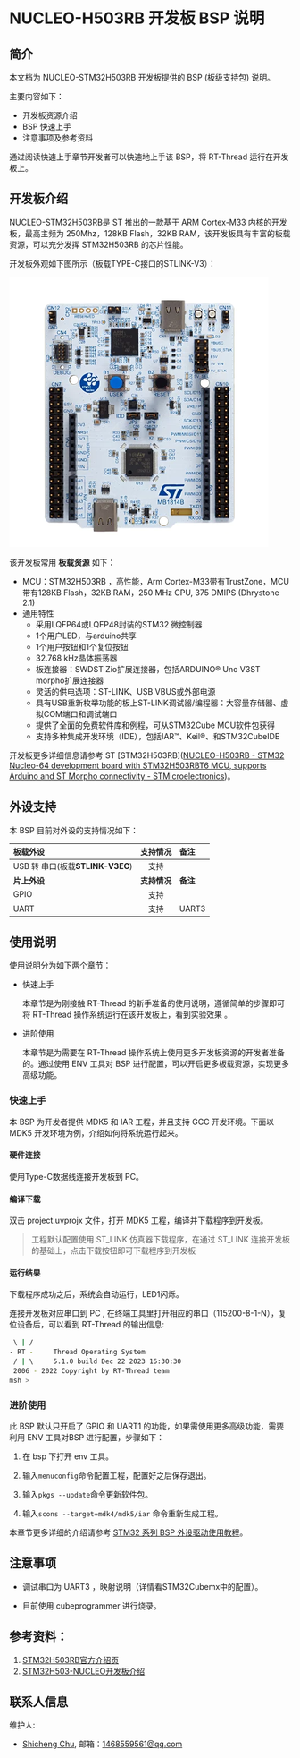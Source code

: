 # **NUCLEO-H503RB** 开发板 BSP 说明

## 简介

本文档为 NUCLEO-STM32H503RB  开发板提供的 BSP (板级支持包) 说明。

主要内容如下：

- 开发板资源介绍
- BSP 快速上手
- 注意事项及参考资料

通过阅读快速上手章节开发者可以快速地上手该 BSP，将 RT-Thread 运行在开发板上。

## 开发板介绍

NUCLEO-STM32H503RB是 ST 推出的一款基于 ARM Cortex-M33 内核的开发板，最高主频为 250Mhz，128KB Flash，32KB RAM，该开发板具有丰富的板载资源，可以充分发挥 STM32H503RB 的芯片性能。

开发板外观如下图所示（板载TYPE-C接口的STLINK-V3）：

![board](figures/board.png)

该开发板常用 **板载资源** 如下：

- MCU：STM32H503RB ，高性能，Arm Cortex-M33带有TrustZone，MCU带有128KB Flash，32KB RAM，250 MHz CPU, 375 DMIPS (Dhrystone 2.1)
- 通用特性
  - 采用LQFP64或LQFP48封装的STM32 微控制器
  - 1个用户LED，与arduino共享
  - 1个用户按钮和1个复位按钮
  - 32.768 kHz晶体振荡器
  - 板连接器：SWDST Zio扩展连接器，包括ARDUINO® Uno V3ST morpho扩展连接器
  - 灵活的供电选项：ST-LINK、USB VBUS或外部电源
  - 具有USB重新枚举功能的板上ST-LINK调试器/编程器：大容量存储器、虚拟COM端口和调试端口
  - 提供了全面的免费软件库和例程，可从STM32Cube MCU软件包获得
  - 支持多种集成开发环境（IDE），包括IAR™、Keil®、和STM32CubeIDE

开发板更多详细信息请参考 ST [STM32H503RB]([NUCLEO-H503RB - STM32 Nucleo-64 development board with STM32H503RBT6 MCU, supports Arduino and ST Morpho connectivity - STMicroelectronics](https://www.st.com/en/evaluation-tools/nucleo-h503rb.html))。

## 外设支持

本 BSP 目前对外设的支持情况如下：

| **板载外设**                     | **支持情况** | **备注** |
| :------------------------------- | :----------: | :------- |
| USB 转 串口(板载**STLINK-V3EC**) |     支持     |          |
| **片上外设**                     | **支持情况** | **备注** |
| GPIO                             |     支持     |          |
| UART                             |     支持     | UART3    |


## 使用说明

使用说明分为如下两个章节：

- 快速上手

  本章节是为刚接触 RT-Thread 的新手准备的使用说明，遵循简单的步骤即可将 RT-Thread 操作系统运行在该开发板上，看到实验效果 。

- 进阶使用

  本章节是为需要在 RT-Thread 操作系统上使用更多开发板资源的开发者准备的。通过使用 ENV 工具对 BSP 进行配置，可以开启更多板载资源，实现更多高级功能。


### 快速上手

本 BSP 为开发者提供 MDK5 和 IAR 工程，并且支持 GCC 开发环境。下面以 MDK5 开发环境为例，介绍如何将系统运行起来。

#### 硬件连接

使用Type-C数据线连接开发板到 PC。

#### 编译下载

双击 project.uvprojx 文件，打开 MDK5 工程，编译并下载程序到开发板。

> 工程默认配置使用 ST_LINK 仿真器下载程序，在通过 ST_LINK 连接开发板的基础上，点击下载按钮即可下载程序到开发板

#### 运行结果

下载程序成功之后，系统会自动运行，LED1闪烁。

连接开发板对应串口到 PC , 在终端工具里打开相应的串口（115200-8-1-N），复位设备后，可以看到 RT-Thread 的输出信息:

```bash
 \ | /
- RT -     Thread Operating System
 / | \     5.1.0 build Dec 22 2023 16:30:30
 2006 - 2022 Copyright by RT-Thread team
msh >
```

### 进阶使用

此 BSP 默认只开启了 GPIO 和 UART1 的功能，如果需使用更多高级功能，需要利用 ENV 工具对BSP 进行配置，步骤如下：

1. 在 bsp 下打开 env 工具。

2. 输入`menuconfig`命令配置工程，配置好之后保存退出。

3. 输入`pkgs --update`命令更新软件包。

4. 输入`scons --target=mdk4/mdk5/iar` 命令重新生成工程。

本章节更多详细的介绍请参考 [STM32 系列 BSP 外设驱动使用教程](../docs/STM32系列BSP外设驱动使用教程.md)。

## 注意事项

- 调试串口为 UART3 ，映射说明（详情看STM32Cubemx中的配置）。


* 目前使用 cubeprogrammer 进行烧录。

## 参考资料：   

1. [STM32H503RB官方介绍页](https://www.st.com/en/microcontrollers-microprocessors/stm32h503rb.html)
2. [STM32H503-NUCLEO开发板介绍](https://www.st.com/en/evaluation-tools/nucleo-h503rb.html#overview)

## 联系人信息

维护人:

- [Shicheng Chu](https://github.com/zihao-yuan/), 邮箱：1468559561@qq.com

